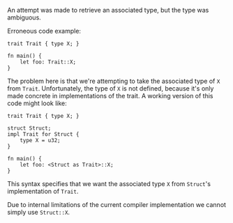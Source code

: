 An attempt was made to retrieve an associated type, but the type was ambiguous.

Erroneous code example:

```compile_fail,E0223
trait Trait { type X; }

fn main() {
    let foo: Trait::X;
}
```

The problem here is that we're attempting to take the associated type of `X`
from `Trait`. Unfortunately, the type of `X` is not defined, because it's only
made concrete in implementations of the trait. A working version of this code
might look like:

```
trait Trait { type X; }

struct Struct;
impl Trait for Struct {
    type X = u32;
}

fn main() {
    let foo: <Struct as Trait>::X;
}
```

This syntax specifies that we want the associated type `X` from `Struct`'s
implementation of `Trait`.

Due to internal limitations of the current compiler implementation we cannot
simply use `Struct::X`.
